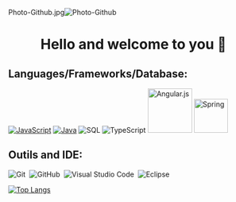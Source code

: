 

Photo-Github.jpg![Photo-Github](https://user-images.githubusercontent.com/72705372/126044344-55d7bd8f-e210-4ae4-bced-34b99a3c9261.jpg)

<h1 align= "center">
  Hello and welcome to you 👋
 </h1>
 
 
 
 
## Languages/Frameworks/Database:

[![JavaScript](https://img.shields.io/badge/-JavaScript-000?&logo=JavaScript&logoColor=ddc508)](https://github.com/Adel69200?tab=repositories&q=&type=&language=javascript)
[![Java](https://img.shields.io/badge/-Java-000?&logo=Java&logoColor=007396)](https://github.com/Adel69200?tab=repositories&q=&type=&language=java)
![SQL](https://img.shields.io/badge/-SQL-000?&logo=MySQL)
![TypeScript](https://img.shields.io/badge/-TypeScript-000?&logo=TypeScript&logoColor=007ACC)
<img width=89px alt="Angular.js" src="https://img.shields.io/badge/angular.js-%23E23237.svg?style=for-the-badge&logo=angularjs&logoColor=white"/>
<img width=68px alt="Spring" src="https://img.shields.io/badge/spring-%236DB33F.svg?style=for-the-badge&logo=spring&logoColor=white"/>


## Outils and IDE:
![Git](https://img.shields.io/badge/-Git-05122A?style=flat&logo=git)&nbsp;
![GitHub](https://img.shields.io/badge/-GitHub-05122A?style=flat&logo=github)&nbsp;
![Visual Studio Code](https://img.shields.io/badge/-Visual%20Studio%20Code-05122A?style=flat&logo=visual-studio-code&logoColor=007ACC)&nbsp;
![Eclipse](https://img.shields.io/badge/-Eclipse-05122A?style=flat&logo=eclipse-ide&logoColor=2C2255)


  
[![Top Langs](https://github-readme-stats.vercel.app/api/top-langs/?username=Adel69200&layout=compact&theme=yeblu&show_icons=true)](https://github.com/Adel69200/github-readme-stats)



